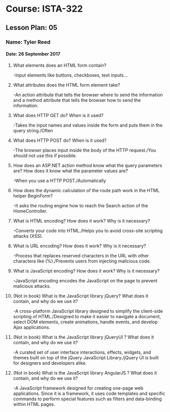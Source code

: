 # Course: ISTA-322
## Lesson Plan: 05
### Name: Tyler Reed
#### Date: 26 September 2017

1. What elements does an HTML form contain?

	-Input elements like buttons, checkboxes, text inputs...
1. What attributes does the HTML form element take?

	-An action attribute that tells the browser where to send the information and a method attribute that tells the browser how to send the information.
1. What does HTTP GET do? When is it used?

	-Takes the input names and values inside the form and puts them in the query string./Often
1. What does HTTP POST do? When is it used?

	-The browser places input inside the body of the HTTP request./You should not use this if possible.
1. How does an ASP.NET action method know what the query parameters are? How does it know what the parameter values are?

	-When you use a HTTP POST./Automatically
1. How does the dynamic calculation of the route path work in the HTML helper BeginForm?

	-It asks the routing engine how to reach the Search action of the HomeController. 
1. What is HTML encoding? How does it work? Why is it necessary?

	-Converts your code into HTML./Helps you to avoid cross-site scripting attacks (XSS).
1. What is URL encoding? How does it work? Why is it necessary?

	-Process that replaces reserved characters in the URL with other charactera like (%)./Prevents users from injecting malicious code.
1. What is JavaScript encoding? How does it work? Why is it necessary?

	-JavaScript encoding encodes the JavaScript on the page to prevent malicious attacks.
1. (Not in book) What is the JavaScript library jQuery? What does it contain, and why do we use it?

	-A cross-platform JavaScript library designed to simplify the client-side scripting of HTML./Designed to make it easier to navigate a document, select DOM elements, create animations, handle events, and develop Ajax applications.
1. (Not in book) What is the JavaScript library jQueryUI ? What does it contain, and why do we use it?

	-A curated set of user interface interactions, effects, widgets, and themes built on top of the jQuery JavaScript Library./jQuery UI is built for designers and developers alike.
1. (Not in book) What is the JavaScript library AngularJS ? What does it contain, and why do we use it?

	-A JavaScript framework designed for creating one-page web applications. Since it is a framework, it uses code templates and specific commands to perform special features such as filters and data-binding within HTML pages.